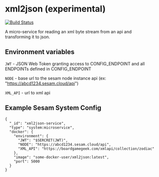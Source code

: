 # xml2json (experimental)
[![Build Status](https://travis-ci.org/sesam-community/endpoint2file.svg?branch=master)](https://travis-ci.org/sesam-community/endpoint2file)

A micro-service for reading an xml byte stream from an api and transforming it to json.

## Environment variables

`JWT` - JSON Web Token granting access to CONFIG_ENDPOINT and all ENDPOINTs defined in CONFIG_ENDPOINT

`NODE` - base url to the sesam node instance api (ex: "https://abcd1234.sesam.cloud/api")

`XML_API` - url to xml api

## Example Sesam System Config
```
{
  "_id": "xml2json-service",
  "type": "system:microservice",
  "docker": {
    "environment": {
      "JWT": "$SERCRET(JWT)",
      "NODE": "https://abcd1234.sesam.cloud/api",
      "XML_API": "https://boardgamegeek.com/xmlapi/collection/zodiac" 
    },
    "image": "some-docker-user/xml2json:latest",
    "port": 5000
  }
}
```

